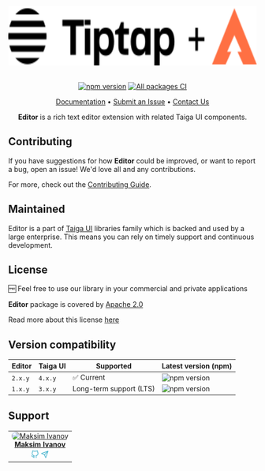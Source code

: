 <br />

<div align="center">
    <img src="projects/demo/src/assets/icons/logo.svg" alt="logo" height="120px">
</div>

<br />

<div align="center">

[![npm version](https://img.shields.io/npm/v/@taiga-ui/editor.svg)](https://npmjs.com/package/@taiga-ui/editor)
[![All packages CI](https://github.com/taiga-family/editor/actions/workflows/build.yml/badge.svg?branch=main)](https://github.com/taiga-family/editor/actions/workflows/build.yml)

</div>

<p align="center">
    <a href="https://taiga-family.github.io/editor">Documentation</a> •
    <a href="https://github.com/taiga-family/editor/issues/new/choose">Submit an Issue</a> •
    <a href="https://t.me/taiga_ui">Contact Us</a>
</p>

<p align="center">
    <b>Editor</b> is a rich text editor extension with related Taiga UI components.
</p>

## Contributing

If you have suggestions for how **Editor** could be improved, or want to report a bug, open an issue! We'd love all and
any contributions.

For more, check out the [Contributing Guide](CONTRIBUTING.md).

## Maintained

Editor is a part of [Taiga UI](https://github.com/taiga-family/taiga-ui) libraries family which is backed and used by a
large enterprise. This means you can rely on timely support and continuous development.

## License

🆓 Feel free to use our library in your commercial and private applications

**Editor** package is covered by [Apache 2.0](/LICENSE)

Read more about this license [here](https://choosealicense.com/licenses/apache-2.0/)

## Version compatibility

| Editor  | Taiga UI | Supported               | Latest version (npm)                                                                                    |
| ------- | -------- | ----------------------- | ------------------------------------------------------------------------------------------------------- |
| `2.x.y` | `4.x.y`  | ✅ Current              | ![npm version](https://img.shields.io/npm/v/@taiga-ui/editor?label=%40taiga-ui%2Feditor%20~%20v2)       |
| `1.x.y` | `3.x.y`  | Long-term support (LTS) | ![npm version](https://img.shields.io/npm/v/@tinkoff/tui-editor?label=%40tinkoff%2Ftui-editor%20~%20v1) |

## Support

<table>
    <tr>
        <td align="center">
            <a href="https://github.com/splincode"
                ><img
                    src="https://github.com/splincode.png?size=200"
                    width="100"
                    style="margin-bottom: -4px; border-radius: 8px;"
                    alt="Maksim Ivanov"
                /><br /><b>Maksim&nbsp;Ivanov</b></a
            >
            <div style="margin-top: 4px">
                <a
                    href="https://github.com/splincode"
                    title="GitHub"
                    ><img
                        width="16"
                        src="https://raw.githubusercontent.com/MarsiBarsi/readme-icons/main/github.svg"
                /></a>
                <a
                    href="https://t.me/splincode"
                    title="Telegram"
                    ><img
                        width="16"
                        src="https://raw.githubusercontent.com/MarsiBarsi/readme-icons/main/send.svg"
                /></a>
            </div>
        </td>
    </tr>
</table>
